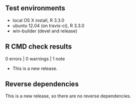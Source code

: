 ## Test environments
* local OS X install, R 3.3.0
* ubuntu 12.04 (on travis-ci), R 3.3.0
* win-builder (devel and release)


## R CMD check results

0 errors | 0 warnings | 1 note

* This is a new release.

## Reverse dependencies

This is a new release, so there are no reverse dependencies.

